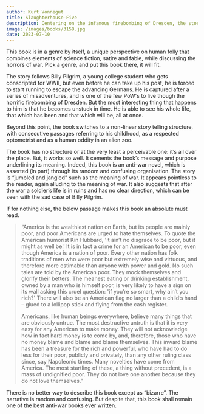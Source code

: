 ```yaml
---
author: Kurt Vonnegut
title: Slaughterhouse-Five
description: Centering on the infamous firebombing of Dresden, the story follows the life of Billy Pilgrim. as he reflects on the events of his life across time and space.
image: /images/books/3158.jpg
date: 2023-07-10
---
```


This book is in a genre by itself, a unique perspective on human folly that combines elements of science fiction, satire and fable, while discussing the horrors of war. Pick a genre, and put this book there, it will fit.

The story follows Billy Pilgrim, a young college student who gets conscripted for WWII, but even before he can take up his post, he is forced to start running to escape the advancing Germans. He is captured after a series of misadventures, and is one of the few PoW's to live though the horrific firebombing of Dresden. But the most interesting thing that happens to him is that he becomes unstuck in time. He is able to see his whole life, that which has been and that which will be, all at once.

Beyond this point, the book switches to a non-linear story telling structure, with consecutive passages referring to his childhood, as a respected optometrist and as a human oddity in an alien zoo.

The book has no structure or at the very least a perceivable one: it’s all over the place. But, it works so well. It cements the book’s message and purpose underlining its meaning. Indeed, this book is an anti-war novel, which is asserted (in part) through its random and confusing organisation. The story is “jumbled and jangled” such as the meaning of war. It appears pointless to the reader, again alluding to the meaning of war. It also suggests that after the war a soldier’s life is in ruins and has no clear direction, which can be seen with the sad case of Billy Pilgrim.

If for nothing else, the below passage makes this book an absolute must read.

> “America is the wealthiest nation on Earth, but its people are mainly poor, and poor Americans are urged to hate themselves. To quote the American humorist Kin Hubbard, 'It ain’t no disgrace to be poor, but it might as well be.' It is in fact a crime for an American to be poor, even though America is a nation of poor. Every other nation has folk traditions of men who were poor but extremely wise and virtuous, and therefore more estimable than anyone with power and gold. No such tales are told by the American poor. They mock themselves and glorify their betters. The meanest eating or drinking establishment, owned by a man who is himself poor, is very likely to have a sign on its wall asking this cruel question: 'if you’re so smart, why ain’t you rich?' There will also be an American flag no larger than a child’s hand – glued to a lollipop stick and flying from the cash register.
>
> Americans, like human beings everywhere, believe many things that are obviously untrue. The most destructive untruth is that it is very easy for any American to make money. They will not acknowledge how in fact hard money is to come by, and, therefore, those who have no money blame and blame and blame themselves. This inward blame has been a treasure for the rich and powerful, who have had to do less for their poor, publicly and privately, than any other ruling class since, say Napoleonic times. Many novelties have come from America. The most startling of these, a thing without precedent, is a mass of undignified poor. They do not love one another because they do not love themselves.”

There is no better way to describe this book except as “bizarre”. The narrative is random and confusing. But despite that, this book shall remain one of the best anti-war books ever written.
